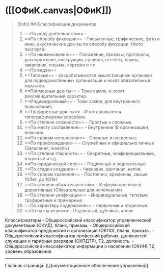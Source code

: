

# ([[ОФиК.canvas|ОФиК]])
> [!info] ## Классификация документов
> 1.  ==По роду деятельности== - 
> 2. ==По способу фиксации== - Письменные, графические, фото и кино, акустические док-ты по способу фиксации. (Фото паспорта)
> 3. ==По наименованию== - Положение, приказы, протоколы, распоряжение, инструкции, правила, отсчёты, планы, заявления, письма, чертежи и т.п.
> 4. ==По видам== 
> 	1. ==Типовые== - разрабатываются вышестоящими органами для подведомственных организаций и носят обязательный характер.
> 	2. ==Примерные док-ты== - Тоже самое, и носят рекомендательный характер.
> 	3. ==Индивидуальный== - Тоже самое, для внутреннего пользования.
> 	4. ==Трафаретные док-ты== - Изготавливаются типографическим способом.
> 5. ==По степени сложности== - Простые и сложные.
> 6. ==По месту составления== - Внутренние (В организации), внешние.
> 7. ==По срокам исполнения== - Срочные и несрочные.
> 8. ==По происхождению== - Служебные и официально личные (Заявления, жалобы)
> 9. ==По степени гласности== - Секретные, конфиденциальные, открытые и т.д.
> 10. ==По юридической силе== - Подлинные и подложенные.
> 11. ==По стадии создания== - Черновик, оригинал, копия.
> 12. ==По срокам хранения== - Постоянно, временны, свыше 10Лет, до 10Лет
> 13. ==По степени обязательности== - Информационные и директивные (Обязательные для исполнения)
> 14. ==По степени унификации== - Индивидуальные, типовые, трафаретные и примерные.
> 15. ==По характеру содержания== - первичные и вторичные.
> 16. ==По назначению== - Подлинный, дубликат, копия

Классификаторы
	- Общероссийский классификатор управленческой документации (ОКУД), бланк, приказы.
	- Общероссийский классификатор предприятий и организаций (ОКПО), бланк, приказы.
	- Общероссийский классификатор профессий рабочих, должностей служащих и тарифных разрядов (ОКПДТР), Т2, должность.
	- Общероссийский классификатор информации о населении (ОКИН) Т2, уровень образования.



-----

Главная страница:
[[Документационное обеспечение управления]]